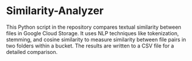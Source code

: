 # Similarity-Analyzer
This Python script in the repository compares textual similarity between files in Google Cloud Storage. It uses NLP techniques like tokenization, stemming, and cosine similarity to measure similarity between file pairs in two folders within a bucket. The results are written to a CSV file for a detailed comparison.

